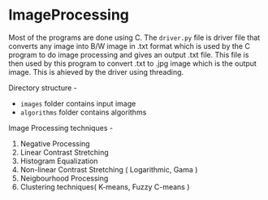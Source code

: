 # ImageProcessing
Most of the programs are done using C.
The `driver.py` file is driver file that converts any image into B/W image in .txt format which is used by the C program to do image processing and gives an output .txt file. This file is then used by this program to convert .txt to .jpg image which is the output image. This is ahieved by the driver using threading.<br/>

Directory structure - 
* `images` folder contains input image
* `algorithms` folder contains algorithms

Image Processing techniques - 
1. Negative Processing
2. Linear Contrast Stretching
3. Histogram Equalization
4. Non-linear Contrast Stretching ( Logarithmic, Gama )
5. Neigbourhood Processing
6. Clustering techniques( K-means, Fuzzy C-means )